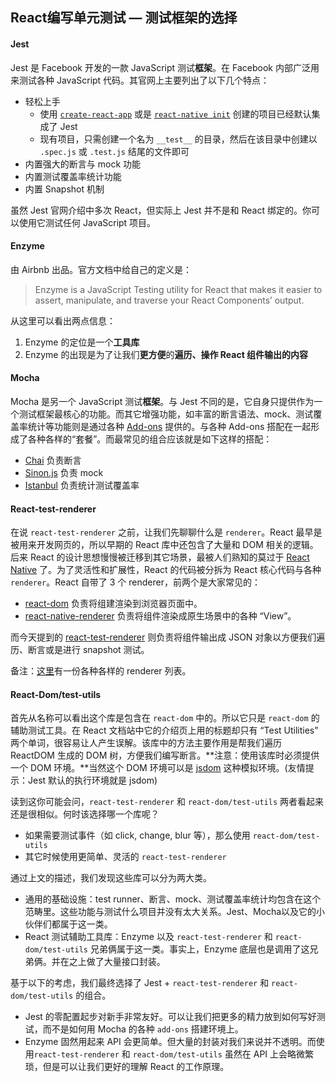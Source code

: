 ## React编写单元测试 — 测试框架的选择

#### Jest

Jest 是 Facebook 开发的一款 JavaScript 测试**框架**。在 Facebook 内部广泛用来测试各种 JavaScript 代码。其官网上主要列出了以下几个特点：

- 轻松上手
  - 使用 [`create-react-app`](https://facebook.github.io/react/blog/2016/07/22/create-apps-with-no-configuration.html) 或是 [`react-native init`](http://facebook.github.io/react-native/docs/getting-started.html) 创建的项目已经默认集成了 Jest
  - 现有项目，只需创建一个名为 `__test__` 的目录，然后在该目录中创建以 `.spec.js` 或 `.test.js` 结尾的文件即可
- 内置强大的断言与 mock 功能
- 内置测试覆盖率统计功能
- 内置 Snapshot 机制

虽然 Jest 官网介绍中多次 React，但实际上 Jest 并不是和 React 绑定的。你可以使用它测试任何 JavaScript 项目。

#### Enzyme

由 Airbnb 出品。官方文档中给自己的定义是：

> Enzyme is a JavaScript Testing utility for React that makes it easier to assert, manipulate, and traverse your React Components’ output.

从这里可以看出两点信息：

1. Enzyme 的定位是一个**工具库**
2. Enzyme 的出现是为了让我们**更方便**的**遍历、操作 React 组件输出的内容**

#### Mocha

Mocha 是另一个 JavaScript 测试**框架**。与 Jest 不同的是，它自身只提供作为一个测试框架最核心的功能。而其它增强功能，如丰富的断言语法、mock、测试覆盖率统计等功能则是通过各种 [Add-ons](https://github.com/mochajs/mocha/wiki#add-ons) 提供的。与各种 Add-ons 搭配在一起形成了各种各样的“套餐”。而最常见的组合应该就是如下这样的搭配：

- [Chai](http://www.chaijs.com/) 负责断言
- [Sinon.js](http://sinonjs.org/) 负责 mock
- [Istanbul](https://github.com/gotwarlost/istanbul) 负责统计测试覆盖率

#### React-test-renderer

在说 `react-test-renderer` 之前，让我们先聊聊什么是 `renderer`。React 最早是被用来开发网页的，所以早期的 React 库中还包含了大量和 DOM 相关的逻辑。后来 React 的设计思想慢慢被迁移到其它场景，最被人们熟知的莫过于 [React Native](http://facebook.github.io/react-native/) 了。为了灵活性和扩展性，React 的代码被分拆为 React 核心代码与各种 `renderer`。React 自带了 3 个 renderer，前两个是大家常见的：

- [react-dom](https://github.com/facebook/react/tree/master/packages/react-dom) 负责将组建渲染到浏览器页面中。
- [react-native-renderer](https://github.com/facebook/react/tree/master/packages/react-native-renderer) 负责将组件渲染成原生场景中的各种 “View”。

而今天提到的 [react-test-renderer](https://github.com/facebook/react/tree/master/packages/react-test-renderer) 则负责将组件输出成 JSON 对象以方便我们遍历、断言或是进行 snapshot 测试。

备注：[这里](https://github.com/chentsulin/awesome-react-renderer)有一份各种各样的 renderer 列表。

#### React-Dom/test-utils

首先从名称可以看出这个库是包含在 `react-dom` 中的。所以它只是 `react-dom` 的辅助测试工具。在 React 文档站中它的介绍页上用的标题却只有 “Test Utilities” 两个单词，很容易让人产生误解。该库中的方法主要作用是帮我们遍历 ReactDOM 生成的 DOM 树，方便我们编写断言。**注意：使用该库时必须提供一个 DOM 环境。**当然这个 DOM 环境可以是 [jsdom](https://github.com/jsdom/jsdom) 这种模拟环境。(友情提示：Jest 默认的执行环境就是 jsdom)

读到这你可能会问，`react-test-renderer` 和 `react-dom/test-utils` 两者看起来还是很相似。何时该选择哪一个库呢？

- 如果需要测试事件（如 click, change, blur 等），那么使用 `react-dom/test-utils`
- 其它时候使用更简单、灵活的 `react-test-renderer`



通过上文的描述，我们发现这些库可以分为两大类。

- 通用的基础设施：test runner、断言、mock、测试覆盖率统计均包含在这个范畴里。这些功能与测试什么项目并没有太大关系。Jest、Mocha以及它的小伙伴们都属于这一类。
- React 测试辅助工具库：Enzyme 以及 `react-test-renderer` 和 `react-dom/test-utils` 兄弟俩属于这一类。事实上，Enzyme 底层也是调用了这兄弟俩。并在之上做了大量接口封装。

基于以下的考虑，我们最终选择了 Jest + `react-test-renderer` 和 `react-dom/test-utils` 的组合。

- Jest 的零配置起步对新手非常友好。可以让我们把更多的精力放到如何写好测试，而不是如何用 Mocha 的各种 `add-ons` 搭建环境上。
- Enzyme 固然用起来 API 会更简单。但大量的封装对我们来说并不透明。而使用`react-test-renderer` 和 `react-dom/test-utils` 虽然在 API 上会略微繁琐，但是可以让我们更好的理解 React 的工作原理。